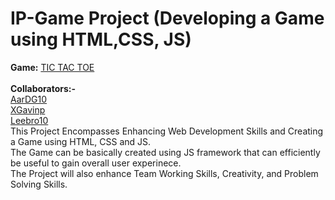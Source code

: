 # IP-Game Project (Developing a Game using HTML,CSS, JS)
**Game:** [TIC TAC TOE](https://xgavinp.github.io/IP-Game/)<br> <br>
<b>Collaborators:-</b> <br>[AarDG10](https://github.com/AarDG10) <br> [XGavinp](https://github.com/XGavinp) <br> [Leebro10](https://github.com/Leebro10) 
<br>This Project Encompasses Enhancing Web Development Skills and Creating a Game using HTML, CSS and JS. <br>
The Game can be basically created using JS framework that can efficiently be useful to gain overall user experinece. <br> 
The Project will also enhance Team Working Skills, Creativity, and Problem Solving Skills.<br> <br>


